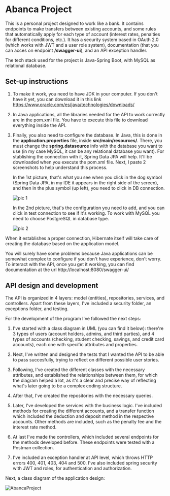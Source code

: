 # Abanca Project

This is a personal project designed to work like a bank. It contains endpoints to make transfers between existing accounts, and some rules that automatically apply for each type of account (interest rates, penalties for different conditions, etc.). It has a security system based in OAuth 2.0 (which works with JWT and a user role system), documentation (that you can acces on endpoint __/swagger-ui__), and an API exception handler.

The tech stack used for the project is Java-Spring Boot, with MySQL as relational database. 


## Set-up instructions

1. To make it work, you need to have JDK in your computer. If you don't have it yet, you can download it in this link https://www.oracle.com/es/java/technologies/downloads/

2. In Java applications, all the libraries needed for the API to work correctly are in the pom.xml file. You have to execute this file to download everything inside the API.
   
3. Finally, you also need to configure the database. In Java, this is done in the __application.properties__ file, inside __src/main/resources/__. There, you must change the __spring.datasource__ info with the database you want to use (in my case MySQL, it can be any relational database you want). For stablishing the connection with it, Spring Data JPA will help. It'll be downloaded when you execute the pom.xml file. Next, I paste 2 screenshots to help understand this process.

   In the 1st picture, that's what you see when you click in the dog symbol (Spring Data JPA, in my IDE it appears in the right side of the screen), and then in the plus symbol (up left), you need to click in DB connection.
   
   ![pic 1](https://github.com/user-attachments/assets/7d4ac855-5443-464d-97a4-a683bf22522c)

   In the 2nd picture, that's the configuration you need to add, and you can click in test connection to see if it's working. To work with MySQL you need to choose PostgreSQL in database type.
   
   ![pic 2](https://github.com/user-attachments/assets/5c06f9fa-cd89-4a44-b6a6-c4615b50a227)

When it establishes a proper connection, Hibernate itself will take care of creating the database based on the application model.

You will surely have some problems because Java applications can be somewhat complex to configure if you don't have experience, don't worry. To interact with the API, once you get it working, you can find documentation at the url http://localhost:8080/swagger-ui/


## API design and development

The API is organized in 4 layers: model (entities), repositories, services, and controllers. Apart from these layers, I've included a security folder, an exceptions folder, and testing. 

For the development of the program I've followed the next steps:

1. I've started with a class diagram in UML (you can find it below): there're 3 types of users (account holders, admins, and third parties), and 4 types of accounts (checking, student checking, savings, and credit card accounts), each one with specific attributes and properties.

2. Next, I've written and designed the tests that I wanted the API to be able to pass succesfully, trying to reflect on different possible user stories.

3. Following, I've created the different classes  with the necessary attributes, and established the relationships between them, for which the diagram helped a lot, as it's a clear and precise way of reflecting what's later going to be a complex coding structure. 

4. After that, I've created the repositories with the necessary queries.

5. Later, I've developed the services with the business logic. I've included methods for creating the different accounts, and a transfer function which included the deduction and deposit method in the respective accounts. Other methods are included, such as the penalty fee and the interest rate method. 

6. At last I've made the controllers, which included several endpoints for the methods developed before. These endpoints were tested with a Postman collection. 

7. I've included an exception handler at API level, which throws HTTP errors 400, 401, 403, 404 and 500. I've also included spring security with JWT and roles, for authentication and authorization.

Next, a class diagram of the application design:

![AbancaProject](https://user-images.githubusercontent.com/104373456/200312489-3fc3ad20-8869-41c3-b312-98eed1be1acc.png)
